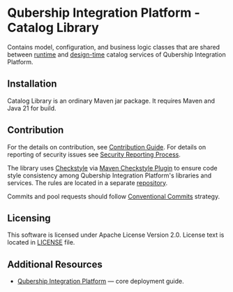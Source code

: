 # Qubership Integration Platform - Catalog Library

Contains model, configuration, and business logic classes that are shared between [runtime](https://github.com/Netcracker/qubership-integration-runtime-catalog) and [design-time](https://github.com/Netcracker/qubership-integration-designtime-catalog) catalog services of Qubership Integration Platform.

## Installation

Catalog Library is an ordinary Maven jar package. It requires Maven and Java 21 for build.

## Contribution

For the details on contribution, see [Contribution Guide](CONTRIBUTING.md). For details on reporting of security issues see [Security Reporting Process](SECURITY.md).

The library uses [Checkstyle](https://checkstyle.org/) via [Maven Checkstyle Plugin](https://maven.apache.org/plugins/maven-checkstyle-plugin/) to ensure code style consistency among Qubership Integration Platform's libraries and services. The rules are located in a separate [repository](https://github.com/Netcracker/qubership-integration-checkstyle).

Commits and pool requests should follow [Conventional Commits](https://www.conventionalcommits.org/en/v1.0.0/) strategy.

## Licensing

This software is licensed under Apache License Version 2.0. License text is located in [LICENSE](LICENSE) file.

## Additional Resources

- [Qubership Integration Platform](https://github.com/Netcracker/qubership-integration-platform) — сore deployment guide.
